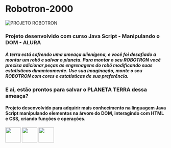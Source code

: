 # Robotron-2000

![PROJETO ROBOTRON](https://github.com/AnaKercia1/Robotron-2000/assets/123599474/0e0155a8-5435-4d55-9a15-ccba3183c279)
### Projeto desenvolvido com curso Java Script - Manipulando o DOM - ALURA

##### A terra está sofrendo uma ameaça alienígena, e você foi desafiado a montar um robô e salvar o planeta. Para montar o seu ROBOTRON você precisa adicionar peças as engrenagens do robô modificando suas estatísticas dinamicamente. Use sua imaginação, monte o seu ROBOTRON com cores e estatísticas de sua preferência. 

### E aí, estão prontos para salvar o **PLANETA TERRA** dessa ameaça?



#### Projeto desenvolvido para adquirir mais conhecimento na linguagem Java Script manipulando elementos na árvore do DOM, interagindo com HTML e CSS, criando funções e operações. 

<img src="https://github.com/AnaKercia1/Robotron-2000/assets/123599474/7f5e3122-4267-4f62-8a90-3853aadada30" width="48">
<img src="https://github.com/AnaKercia1/Robotron-2000/assets/123599474/cc4900e2-cd4d-413c-88ae-adcc2d8f4d47" width="48">
<img src="https://github.com/AnaKercia1/Robotron-2000/assets/123599474/f1870036-48c6-4eaa-9b4f-71cd8e4d05cf" width="48">
